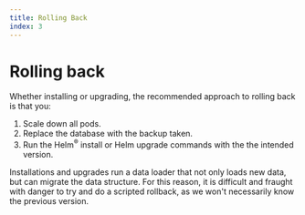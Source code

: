 ```yaml
---
title: Rolling Back
index: 3
---
```


# Rolling back

Whether installing or upgrading, the recommended approach to rolling back is that you: 

1. Scale down all pods.
2. Replace the database with the backup taken.
3. Run the Helm<sup>®</sup> install or Helm upgrade commands with the the intended version.

Installations and upgrades run a data loader that not only loads new data, but can migrate the data structure. For this reason, it is difficult and fraught with danger to try and do a scripted rollback, as we won't necessarily know the previous version.